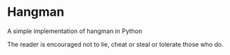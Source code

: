 # Hangman
A simple implementation of hangman in Python

The reader is encouraged not to lie, cheat or steal or tolerate those who do.
